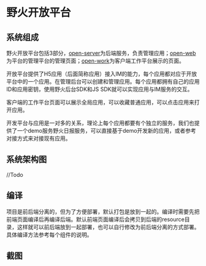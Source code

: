 # 野火开放平台
## 系统组成
野火开放平台包括3部分，[open-server](./open-server)为后端服务，负责管理应用；[open-web](./open-web)为平台的管理平台的管理页面；[open-work](./open-work)为客户端工作平台展示的页面。

开放平台提供了H5应用（后面简称应用）接入IM的能力，每个应用都对应于开放平台中的一个应用。在管理后台可以创建和管理应用。每个应用都拥有自己的应用ID和应用密钥，使用野火后台SDK和JS SDK就可以实现应用与IM服务的交互。

客户端的工作平台页面可以展示全局应用，可以收藏普通应用，可以点击应用来打开应用。

开发平台与应用是一对多的关系，理论上每个应用都要有个独立的服务，我们也提供了一个demo服务野火日报服务，可以直接基于demo开发新的应用，或者参考对接方式来对接现有应用。

## 系统架构图
//Todo

## 编译
项目是前后端分离的，但为了方便部署，默认打包是放到一起的。编译时需要先把前端页面编译后再编译后端。默认前端页面编译后会拷贝到后端的resource目录，这样就可以前后端放到一起部署，也可以自行修改为前后端分离的方式部署。具体编译方法参考每个组件的说明。

## 截图
